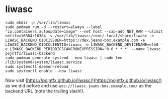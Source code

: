 # liwasc

```shell
sudo mkdir -p /var/lib/liwasc
sudo podman run -d --restart=always --label "io.containers.autoupdate=image" --net host --cap-add NET_RAW --ulimit nofile=16384:16384 -v /var/lib/liwasc:/root/.local/share/liwasc -e LIWASC_BACKEND_OIDCISSUER=https://dex.jeans-box.example.com -e LIWASC_BACKEND_OIDCCLIENTID=liwasc -e LIWASC_BACKEND_DEVICENAME=eth0 -e LIWASC_BACKEND_PERIODICSCANCRONEXPRESSION='0 0 * * *' --name liwasc pojntfx/liwasc-backend
sudo podman generate systemd --new liwasc | sudo tee /lib/systemd/system/liwasc.service
sudo systemctl daemon-reload
sudo systemctl enable --now liwasc
```

Now visit [https://pojntfx.github.io/liwasc/](https://pojntfx.github.io/liwasc/) as we did before and use `wss://liwasc.jeans-box.example.com/` as the backend URL (note the trailing slash!).
